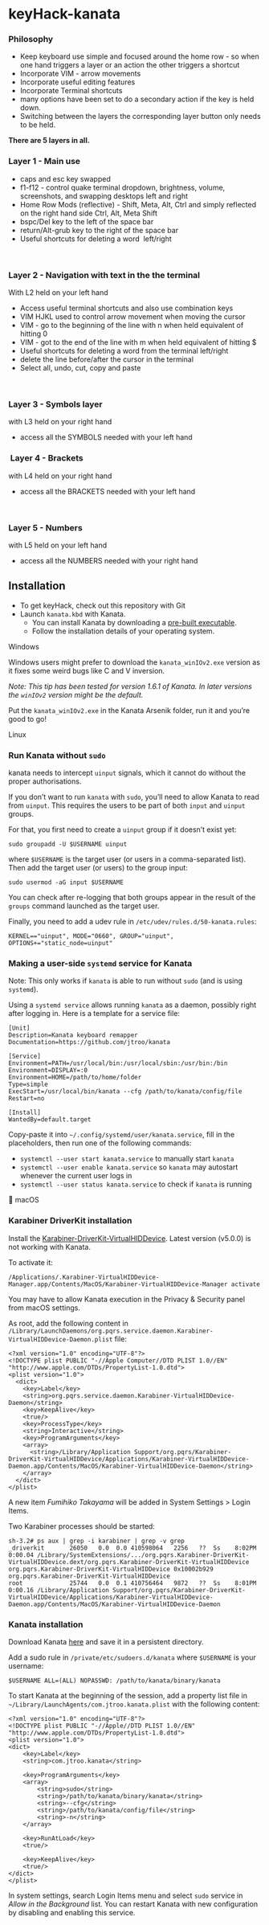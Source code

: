 # keyHack-kanata

### Philosophy

- Keep keyboard use simple and focused around the home row - so when one hand triggers a layer or an action the other triggers a shortcut
- Incorporate VIM - arrow movements
- Incorporate useful editing features
- Incorporate Terminal shortcuts
- many options have been set to do a secondary action if the key is held down.
- Switching between the layers the corresponding layer button only needs to be held.

**There are 5 layers in all.**

### Layer 1 - Main use

- caps and esc key swapped
- f1-f12 - control quake terminal dropdown, brightness, volume, screenshots, and swapping desktops left and right
- Home Row Mods (reflective) - Shift, Meta, Alt, Ctrl and simply reflected on the right hand side Ctrl, Alt, Meta Shift
- bspc/Del key to the left of the space bar
- return/Alt-grub key to the right of the space bar
- Useful shortcuts for deleting a word  left/right

&nbsp;

### Layer 2 - Navigation with text in the the terminal

With L2 held on your left hand

- Access useful terminal shortcuts and also use combination keys
- VIM HJKL used to control arrow movement when moving the cursor
- VIM - go to the beginning of the line with n when held equivalent of hitting 0
- VIM - got to the end of the line with m when held equivalent of hitting $
- Useful shortcuts for deleting a word from the terminal left/right
- delete the line before/after the cursor in the terminal
- Select all, undo, cut, copy and paste

&nbsp;

### Layer 3 - Symbols layer

with L3 held on your right hand

- access all the SYMBOLS needed with your left hand
  &nbsp;

###  Layer 4 - Brackets

with L4 held on your right hand

- access all the BRACKETS needed with your left hand

&nbsp;

### Layer 5 - Numbers

with L5 held on your left hand

- access all the NUMBERS needed with your right hand

## Installation

[](#)[](#installation)

- To get keyHack, check out this repository with Git
- Launch `kanata.kbd` with Kanata.
  - You can install Kanata by downloading a [pre-built executable](https://github.com/jtroo/kanata/releases).
  - Follow the installation details of your operating system.

Windows

Windows users might prefer to download the `kanata_winIOv2.exe` version as it fixes some weird bugs like C and V inversion.

_Note: This tip has been tested for version 1.6.1 of Kanata. In later versions the `winIOv2` version might be the default._

Put the `kanata_winIOv2.exe` in the Kanata Arsenik folder, run it and you’re good to go!

Linux

### Run Kanata without `sudo`

[](#)[](#run-kanata-without-sudo)

kanata needs to intercept `uinput` signals, which it cannot do without the proper authorisations.

If you don’t want to run `kanata` with `sudo`, you’ll need to allow Kanata to read from `uinput`. This requires the users to be part of both `input` and `uinput` groups.

For that, you first need to create a `uinput` group if it doesn’t exist yet:

```shell
sudo groupadd -U $USERNAME uinput
```

where `$USERNAME` is the target user (or users in a comma-separated list). Then add the target user (or users) to the group input:

```shell
sudo usermod -aG input $USERNAME
```

You can check after re-logging that both groups appear in the result of the `groups` command launched as the target user.

Finally, you need to add a udev rule in `/etc/udev/rules.d/50-kanata.rules`:

```
KERNEL=="uinput", MODE="0660", GROUP="uinput", OPTIONS+="static_node=uinput"
```

### Making a user-side `systemd` service for Kanata

[](#)[](#making-a-user-side-systemd-service-for-kanata)

Note: This only works if `kanata` is able to run without `sudo` (and is using `systemd`).

Using a `systemd service` allows running `kanata` as a daemon, possibly right after logging in. Here is a template for a service file:

```
[Unit]
Description=Kanata keyboard remapper
Documentation=https://github.com/jtroo/kanata

[Service]
Environment=PATH=/usr/local/bin:/usr/local/sbin:/usr/bin:/bin
Environment=DISPLAY=:0
Environment=HOME=/path/to/home/folder
Type=simple
ExecStart=/usr/local/bin/kanata --cfg /path/to/kanata/config/file
Restart=no

[Install]
WantedBy=default.target
```

Copy-paste it into `~/.config/systemd/user/kanata.service`, fill in the placeholders, then run one of the following commands:

- `systemctl --user start kanata.service` to manually start `kanata`
- `systemctl --user enable kanata.service` so `kanata` may autostart whenever the current user logs in
- `systemctl --user status kanata.service` to check if `kanata` is running

 macOS

### Karabiner DriverKit installation

[](#)[](#karabiner-driverkit-installation)

Install the [Karabiner-DriverKit-VirtualHIDDevice](https://github.com/pqrs-org/Karabiner-DriverKit-VirtualHIDDevice/releases/tag/v4.3.0). Latest version (v5.0.0) is not working with Kanata.

To activate it:

```
/Applications/.Karabiner-VirtualHIDDevice-Manager.app/Contents/MacOS/Karabiner-VirtualHIDDevice-Manager activate
```

You may have to allow Kanata execution in the Privacy & Security panel from macOS settings.

As root, add the following content in `/Library/LaunchDaemons/org.pqrs.service.daemon.Karabiner-VirtualHIDDevice-Daemon.plist` file:

```
<?xml version="1.0" encoding="UTF-8"?>
<!DOCTYPE plist PUBLIC "-//Apple Computer//DTD PLIST 1.0//EN" "http://www.apple.com/DTDs/PropertyList-1.0.dtd">
<plist version="1.0">
  <dict>
    <key>Label</key>
    <string>org.pqrs.service.daemon.Karabiner-VirtualHIDDevice-Daemon</string>
    <key>KeepAlive</key>
    <true/>
    <key>ProcessType</key>
    <string>Interactive</string>
    <key>ProgramArguments</key>
    <array>
      <string>/Library/Application Support/org.pqrs/Karabiner-DriverKit-VirtualHIDDevice/Applications/Karabiner-VirtualHIDDevice-Daemon.app/Contents/MacOS/Karabiner-VirtualHIDDevice-Daemon</string>
    </array>
  </dict>
</plist>
```

A new item _Fumihiko Takayama_ will be added in System Settings > Login Items.

Two Karabiner processes should be started:

```
sh-3.2# ps aux | grep -i karabiner | grep -v grep
_driverkit       26050   0.0  0.0 410598064   2256   ??  Ss    8:02PM   0:00.04 /Library/SystemExtensions/.../org.pqrs.Karabiner-DriverKit-VirtualHIDDevice.dext/org.pqrs.Karabiner-DriverKit-VirtualHIDDevice org.pqrs.Karabiner-DriverKit-VirtualHIDDevice 0x10002b929 org.pqrs.Karabiner-DriverKit-VirtualHIDDevice
root             25744   0.0  0.1 410756464   9872   ??  Ss    8:01PM   0:00.16 /Library/Application Support/org.pqrs/Karabiner-DriverKit-VirtualHIDDevice/Applications/Karabiner-VirtualHIDDevice-Daemon.app/Contents/MacOS/Karabiner-VirtualHIDDevice-Daemon
```

### Kanata installation

[](#)[](#kanata-installation)

Download Kanata [here](https://github.com/jtroo/kanata/releases/tag/v1.7.0) and save it in a persistent directory.

Add a sudo rule in `/private/etc/sudoers.d/kanata` where `$USERNAME` is your username:

```
$USERNAME ALL=(ALL) NOPASSWD: /path/to/kanata/binary/kanata
```

To start Kanata at the beginning of the session, add a property list file in `~/Library/LaunchAgents/com.jtroo.kanata.plist` with the following content:

```
<?xml version="1.0" encoding="UTF-8"?>
<!DOCTYPE plist PUBLIC "-//Apple//DTD PLIST 1.0//EN" "http://www.apple.com/DTDs/PropertyList-1.0.dtd">
<plist version="1.0">
<dict>
    <key>Label</key>
    <string>com.jtroo.kanata</string>

    <key>ProgramArguments</key>
    <array>
        <string>sudo</string>
        <string>/path/to/kanata/binary/kanata</string>
        <string>--cfg</string>
        <string>/path/to/kanata/config/file</string>
        <string>-n</string>
    </array>

    <key>RunAtLoad</key>
    <true/>

    <key>KeepAlive</key>
    <true/>
</dict>
</plist>
```

In system settings, search Login Items menu and select `sudo` service in _Allow in the Background_ list. You can restart Kanata with new configuration by disabling and enabling this service.
